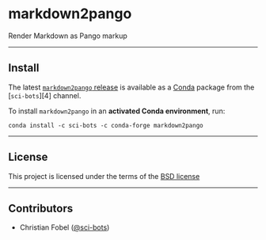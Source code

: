 # markdown2pango #

Render Markdown as Pango markup

-------------------------------------------------------------------------------

Install
-------

The latest [`markdown2pango` release][3] is available as a
[Conda][2] package from the [`sci-bots`][4] channel.

To install `markdown2pango` in an **activated Conda environment**, run:

    conda install -c sci-bots -c conda-forge markdown2pango

-------------------------------------------------------------------------------

License
-------

This project is licensed under the terms of the [BSD license](/LICENSE.md)

-------------------------------------------------------------------------------

Contributors
------------

 - Christian Fobel ([@sci-bots](https://github.com/sci-bots))


[1]: https://www.arduino.cc/en/Reference/HomePage
[2]: http://www.scons.org/
[3]: https://github.com/sci-bots/markdown2pango
